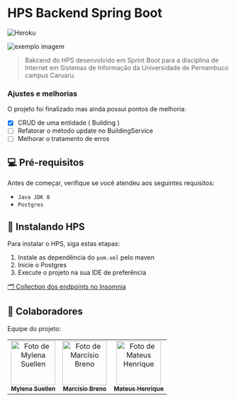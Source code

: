 # HPS Backend Spring Boot

<!---Esses são exemplos. Veja https://shields.io para outras pessoas ou para personalizar este conjunto de escudos. Você pode querer incluir dependências, status do projeto e informações de licença aqui--->

![Heroku](https://heroku-badge.herokuapp.com/?app=hps-isi)


<img src="https://i.imgur.com/PDgd6UJ.png" alt="exemplo imagem">

> Bakcend do HPS desenvolvido em Sprint Boot para a disciplina de Internet em Sistemas de Informação da Universidade de Pernambuco campus Caruaru.

### Ajustes e melhorias

O projeto foi finalizado mas ainda possui pontos de melhoria:

- [x] CRUD de uma entidade ( Building )
- [ ] Refatorar o método update no BuildingService
- [ ] Melhorar o tratamento de erros

## 💻 Pré-requisitos

Antes de começar, verifique se você atendeu aos seguintes requisitos:
<!---Estes são apenas requisitos de exemplo. Adicionar, duplicar ou remover conforme necessário--->
* `Java JDK 8`
* `Postgres`

## 🚀 Instalando HPS

Para instalar o HPS, siga estas etapas:

1. Instale as dependência do `pom.xml` pelo maven
2. Inicie o Postgres
3. Execute o projeto na sua IDE de preferência

[🗂 Collection dos endpoints no Insomnia](https://raw.githubusercontent.com/mateuschaves/hps-backend-spring/master/collection-insomnia.json)

## 🤝 Colaboradores

Equipe do projeto:

<table>
  <tr>
    <td align="center">
      <a href="#">
        <img src="https://i.imgur.com/5qK3wvX.png" width="100px;" alt="Foto de Mylena Suellen"/><br>
        <sub>
          <b>Mylena Suellen</b>
        </sub>
      </a>
    </td>
    <td align="center">
      <a href="#">
        <img src="https://i.imgur.com/VZLZuUW.png" width="100px;" alt="Foto de Marcísio Breno"/><br>
        <sub>
          <b>Marcísio Breno</b>
        </sub>
      </a>
    </td>
    <td align="center">
      <a href="#">
        <img src="https://i.imgur.com/Mt8b4Yc.png" width="100px;" alt="Foto de Mateus Henrique"/><br>
        <sub>
          <b>Mateus Henrique</b>
        </sub>
      </a>
    </td>
  </tr>
</table>
